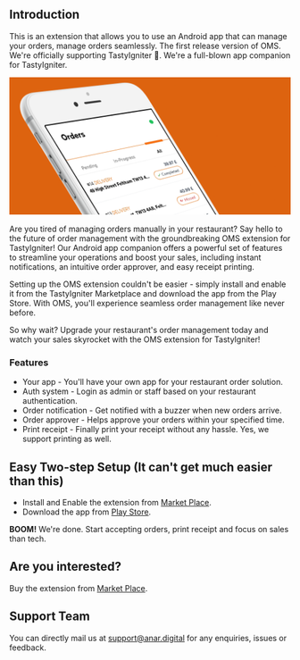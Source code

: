 ## Introduction
This is an extension that allows you to use an Android app that can manage your orders, manage orders seamlessly.
The first release version of OMS. We're officially supporting TastyIgniter  🎉. We're a full-blown app companion for TastyIgniter.

![Feature Order App](/assets/feature_graphic_cleaned.png)

Are you tired of managing orders manually in your restaurant? Say hello to the future of order management with the groundbreaking OMS extension for TastyIgniter! Our Android app companion offers a powerful set of features to streamline your operations and boost your sales, including instant notifications, an intuitive order approver, and easy receipt printing.

Setting up the OMS extension couldn't be easier - simply install and enable it from the TastyIgniter Marketplace and download the app from the Play Store. With OMS, you'll experience seamless order management like never before.

So why wait? Upgrade your restaurant's order management today and watch your sales skyrocket with the OMS extension for TastyIgniter!

### Features
* Your app - You'll have your own app for your restaurant order solution.
* Auth system - Login as admin or staff based on your restaurant authentication.
* Order notification - Get notified with a buzzer when new orders arrive.
* Order approver - Helps approve your orders within your specified time.
* Print receipt - Finally print your receipt without any hassle. Yes, we support printing as well.

## Easy Two-step Setup (It can't get much easier than this)
* Install and Enable the extension from [Market Place](https://tastyigniter.com/marketplace).
* Download the app from [Play Store](https://play.google.com/store/apps/details?id=com.anar.oms).

**BOOM!** We're done. Start accepting orders, print receipt and focus on sales than tech.

## Are you interested?
Buy the extension from [Market Place](https://tastyigniter.com/marketplace/item/anar-ordermanager).

## Support Team
You can directly mail us at [support@anar.digital](mailto:support@anar.digital) for any enquiries, issues or feedback.